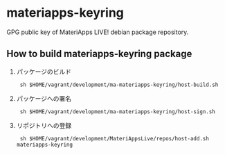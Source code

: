 materiapps-keyring
==================

GPG public key of MateriApps LIVE! debian package repository.

## How to build materiapps-keyring package

1. パッケージのビルド

        sh $HOME/vagrant/development/ma-materiapps-keyring/host-build.sh

2. パッケージへの署名

        sh $HOME/vagrant/development/ma-materiapps-keyring/host-sign.sh

3. リポジトリへの登録

        sh $HOME/vagrant/development/MateriAppsLive/repos/host-add.sh materiapps-keyring

